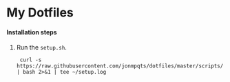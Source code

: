 My Dotfiles
===========

#### Installation steps

1. Run the `setup.sh`.

        curl -s https://raw.githubusercontent.com/jonmpqts/dotfiles/master/scripts/setup.sh | bash 2>&1 | tee ~/setup.log
